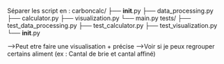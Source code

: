 Séparer les script en :
carboncalc/
  ├── __init__.py
  ├── data_processing.py
  ├── calculator.py
  ├── visualization.py
  └── main.py
tests/
  ├── test_data_processing.py
  ├── test_calculator.py
  ├── test_visualization.py
  └── __init__.py



-->Peut etre faire une visualisation + précise
-->Voir si je peux regrouper certains aliment (ex : Cantal de brie et cantal affiné)